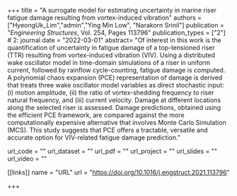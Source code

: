 +++
title = "A surrogate model for estimating uncertainty in marine riser fatigue damage resulting from vortex-induced vibration"
authors = ["HyeongUk_Lim","admin","Ying Min Low", "Narakorn Srinil"]
publication = "*Engineering Structures*, Vol. 254, Pages 113796"
publication_types = ["2"] # 2: journal
date = "2022-03-01"
abstract= "Of interest in this work is the quantification of uncertainty in fatigue damage of a top-tensioned riser (TTR) resulting from vortex-induced vibration (VIV). Using a distributed wake oscillator model in time-domain simulations of a riser in uniform current, followed by rainflow cycle-counting, fatigue damage is computed. A polynomial chaos expansion (PCE) representation of damage is derived that treats three wake oscillator model variables as direct stochastic input: (i) motion amplitude, (ii) the ratio of vortex-shedding frequency to riser natural frequency, and (iii) current velocity. Damage at different locations along the selected riser is assessed. Damage predictions, obtained using the efficient PCE framework, are compared against the more computationally expensive alternative that involves Monte Carlo Simulation (MCS). This study suggests that PCE offers a tractable, versatile and accurate option for VIV-related fatigue damage prediction."

url_code = ""
url_dataset = ""
url_pdf = ""
url_project = ""
url_slides = ""
url_video = ""

[[links]]
    name = "URL"
    url = "https://doi.org/10.1016/j.engstruct.2021.113796"

+++
